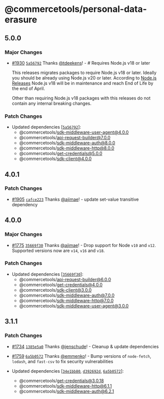 # @commercetools/personal-data-erasure

## 5.0.0

### Major Changes

- [#1930](https://github.com/commercetools/nodejs/pull/1930) [`5a56792`](https://github.com/commercetools/nodejs/commit/5a5679256a4a7e4b90bc47b945b12acb4f70b411) Thanks [@tdeekens](https://github.com/tdeekens)! - # Requires Node.js v18 or later

  This releases migrates packages to require Node.js v18 or later. Ideally you should be already using Node.js v20 or later. According to [Node.js Releases](https://nodejs.org/en/about/previous-releases) Node.js v18 will be in maintenance and reach End of Life by the end of April.

  Other than requiring Node.js v18 packages with this releases do not contain any internal breaking changes.

### Patch Changes

- Updated dependencies [[`5a56792`](https://github.com/commercetools/nodejs/commit/5a5679256a4a7e4b90bc47b945b12acb4f70b411)]:
  - @commercetools/sdk-middleware-user-agent@4.0.0
  - @commercetools/api-request-builder@7.0.0
  - @commercetools/sdk-middleware-auth@8.0.0
  - @commercetools/sdk-middleware-http@8.0.0
  - @commercetools/get-credentials@5.0.0
  - @commercetools/sdk-client@4.0.0

## 4.0.1

### Patch Changes

- [#1905](https://github.com/commercetools/nodejs/pull/1905) [`cafce223`](https://github.com/commercetools/nodejs/commit/cafce2236f6a0eca2dbb73c83772925223242082) Thanks [@ajimae](https://github.com/ajimae)! - update set-value transitive dependency

## 4.0.0

### Major Changes

- [#1775](https://github.com/commercetools/nodejs/pull/1775) [`35669f30`](https://github.com/commercetools/nodejs/commit/35669f30dbc4b24d59ec3df3f38417b1f2a77837) Thanks [@ajimae](https://github.com/ajimae)! - Drop support for Node `v10` and `v12`. Supported versions now are `v14`, `v16` and `v18`.

### Patch Changes

- Updated dependencies [[`35669f30`](https://github.com/commercetools/nodejs/commit/35669f30dbc4b24d59ec3df3f38417b1f2a77837)]:
  - @commercetools/api-request-builder@6.0.0
  - @commercetools/get-credentials@4.0.0
  - @commercetools/sdk-client@3.0.0
  - @commercetools/sdk-middleware-auth@7.0.0
  - @commercetools/sdk-middleware-http@7.0.0
  - @commercetools/sdk-middleware-user-agent@3.0.0

## 3.1.1

### Patch Changes

- [#1734](https://github.com/commercetools/nodejs/pull/1734) [`1385e5a0`](https://github.com/commercetools/nodejs/commit/1385e5a0b649e088d67f2647b05a06dc02aca76b) Thanks [@jenschude](https://github.com/jenschude)! - Cleanup & update dependencies

* [#1759](https://github.com/commercetools/nodejs/pull/1759) [`6a5b0572`](https://github.com/commercetools/nodejs/commit/6a5b05728f6fcb7e74e752962553870b9a89c1fe) Thanks [@emmenko](https://github.com/emmenko)! - Bump versions of `node-fetch`, `lodash`, and `fast-csv` to fix security vulnerabilities

* Updated dependencies [[`34e1bb80`](https://github.com/commercetools/nodejs/commit/34e1bb8010225fcc5ea7459bdd93f330eb7dd37d), [`d392692d`](https://github.com/commercetools/nodejs/commit/d392692d714b87ec04a1a4e2dac59946c713d213), [`6a5b0572`](https://github.com/commercetools/nodejs/commit/6a5b05728f6fcb7e74e752962553870b9a89c1fe)]:
  - @commercetools/get-credentials@3.0.18
  - @commercetools/sdk-middleware-http@6.1.1
  - @commercetools/sdk-middleware-auth@6.2.1
